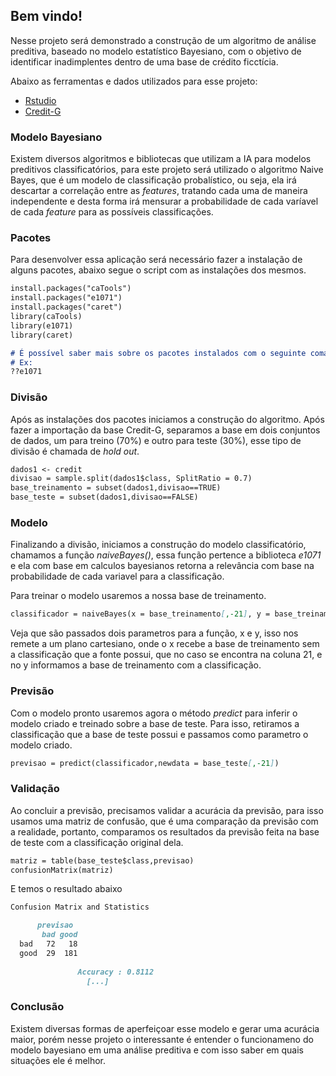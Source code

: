 ## Bem vindo!

Nesse projeto será demonstrado a construção de um algoritmo de análise preditiva, baseado no modelo estatístico Bayesiano, com o objetivo de identificar inadimplentes dentro de uma base de crédito ficctícia.

Abaixo as ferramentas e dados utilizados para esse projeto:

 - [Rstudio](https://rstudio.cloud/)
 - [Credit-G](https://www.openml.org/d/31)

### Modelo Bayesiano

Existem diversos algoritmos e bibliotecas que utilizam a IA para modelos preditivos classificatórios, para este projeto será utilizado o algoritmo Naive Bayes, que é um modelo de classificação probalístico, ou seja, ela irá descartar a correlação entre as <i>features</i>, tratando cada uma de maneira independente e desta forma irá mensurar a probabilidade de cada varíavel de cada <i>feature</i> para as possíveis classificações.


### Pacotes

Para desenvolver essa aplicação será necessário fazer a instalação de alguns pacotes, abaixo segue o script com as instalações dos mesmos.

```markdown
install.packages("caTools")
install.packages("e1071")
install.packages("caret")
library(caTools)
library(e1071)
library(caret)

# É possível saber mais sobre os pacotes instalados com o seguinte comando: ??[Nome do Pacote];
# Ex:
??e1071
```

### Divisão

Após as instalações dos pacotes iniciamos a construção do algoritmo. Após fazer a importação da base Credit-G, separamos a base em dois conjuntos de dados, um para treino (70%) e outro para teste (30%), esse tipo de divisão é chamada de <i>hold out</i>. 

```markdown
dados1 <- credit
divisao = sample.split(dados1$class, SplitRatio = 0.7)
base_treinamento = subset(dados1,divisao==TRUE)
base_teste = subset(dados1,divisao==FALSE)
```


### Modelo

Finalizando a divisão, iniciamos a construção do modelo classificatório, chamamos a função <i>naiveBayes()</i>, essa função pertence a biblioteca <i>e1071</i> e ela com base em calculos bayesianos retorna a relevância com base na probabilidade de cada variavel para a classificação.

Para treinar o modelo usaremos a nossa base de treinamento.

```markdown
classificador = naiveBayes(x = base_treinamento[,-21], y = base_treinamento$class)
```

Veja que são passados dois parametros para a função, x e y, isso nos remete a um plano cartesiano, onde o x recebe a base de treinamento sem a classificação que a fonte possui, que no caso se encontra na coluna 21, e no y informamos a base de treinamento com a classificação.


### Previsão

Com o modelo pronto usaremos agora o método <i>predict</i> para inferir o modelo criado e treinado sobre a base de teste. Para isso, retiramos a classificação que a base de teste possui e passamos como parametro o modelo criado.

```markdown
previsao = predict(classificador,newdata = base_teste[,-21])
```


### Validação

Ao concluir a previsão, precisamos validar a acurácia da previsão, para isso usamos uma matriz de confusão, que é uma comparação da previsão com a realidade, portanto, comparamos os resultados da previsão feita na base de teste com a classificação original dela.

```markdown
matriz = table(base_teste$class,previsao)
confusionMatrix(matriz)
```

E temos o resultado abaixo

```markdown
Confusion Matrix and Statistics

      previsao
       bad good
  bad   72   18
  good  29  181
                                          
               Accuracy : 0.8112          
                 [...]
```

### Conclusão

Existem diversas formas de aperfeiçoar esse modelo e gerar uma acurácia maior, porém nesse projeto o interessante é entender o funcionameno do modelo bayesiano em uma análise preditiva e com isso saber em quais situações ele é melhor.
